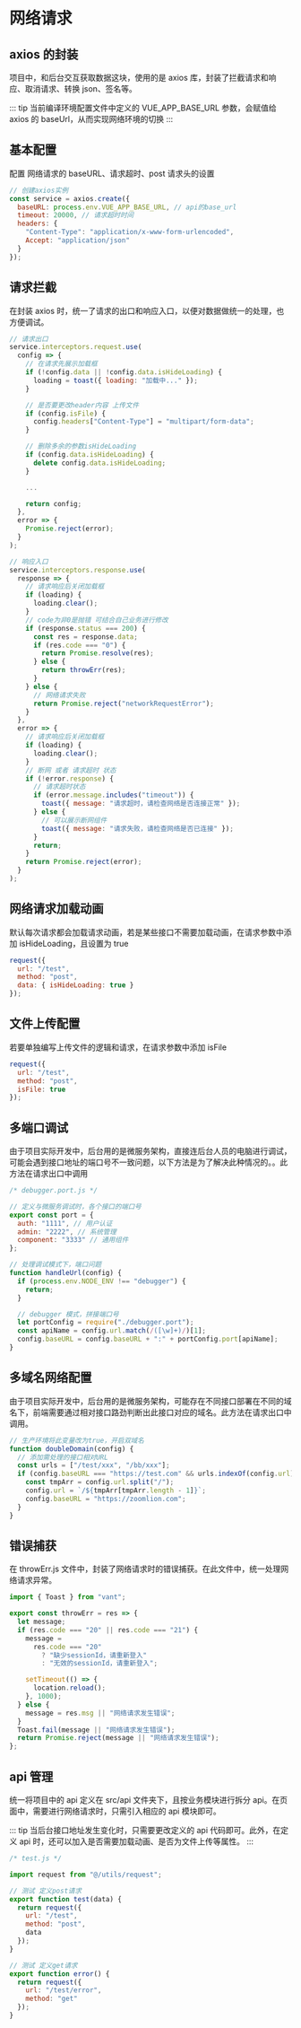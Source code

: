 # 网络请求

## axios 的封装

项目中，和后台交互获取数据这块，使用的是 axios 库，封装了拦截请求和响应、取消请求、转换 json、签名等。

::: tip
当前编译环境配置文件中定义的 VUE_APP_BASE_URL 参数，会赋值给 axios 的 baseUrl，从而实现网络环境的切换
:::

## 基本配置

配置 网络请求的 baseURL、请求超时、post 请求头的设置

```js
// 创建axios实例
const service = axios.create({
  baseURL: process.env.VUE_APP_BASE_URL, // api的base_url
  timeout: 20000, // 请求超时时间
  headers: {
    "Content-Type": "application/x-www-form-urlencoded",
    Accept: "application/json"
  }
});
```

## 请求拦截

在封装 axios 时，统一了请求的出口和响应入口，以便对数据做统一的处理，也方便调试。

```js
// 请求出口
service.interceptors.request.use(
  config => {
    // 在请求先展示加载框
    if (!config.data || !config.data.isHideLoading) {
      loading = toast({ loading: "加载中..." });
    }

    // 是否要更改header内容 上传文件
    if (config.isFile) {
      config.headers["Content-Type"] = "multipart/form-data";
    }

    // 删除多余的参数isHideLoading
    if (config.data.isHideLoading) {
      delete config.data.isHideLoading;
    }

    ...

    return config;
  },
  error => {
    Promise.reject(error);
  }
);
```

```js
// 响应入口
service.interceptors.response.use(
  response => {
    // 请求响应后关闭加载框
    if (loading) {
      loading.clear();
    }
    // code为非0是抛错 可结合自己业务进行修改
    if (response.status === 200) {
      const res = response.data;
      if (res.code === "0") {
        return Promise.resolve(res);
      } else {
        return throwErr(res);
      }
    } else {
      // 网络请求失败
      return Promise.reject("networkRequestError");
    }
  },
  error => {
    // 请求响应后关闭加载框
    if (loading) {
      loading.clear();
    }
    // 断网 或者 请求超时 状态
    if (!error.response) {
      // 请求超时状态
      if (error.message.includes("timeout")) {
        toast({ message: "请求超时，请检查网络是否连接正常" });
      } else {
        // 可以展示断网组件
        toast({ message: "请求失败，请检查网络是否已连接" });
      }
      return;
    }
    return Promise.reject(error);
  }
);
```

## 网络请求加载动画

默认每次请求都会加载请求动画，若是某些接口不需要加载动画，在请求参数中添加 isHideLoading，且设置为 true

```js
request({
  url: "/test",
  method: "post",
  data: { isHideLoading: true }
});
```

## 文件上传配置

若要单独编写上传文件的逻辑和请求，在请求参数中添加 isFile

```js
request({
  url: "/test",
  method: "post",
  isFile: true
});
```

## 多端口调试

由于项目实际开发中，后台用的是微服务架构，直接连后台人员的电脑进行调试，可能会遇到接口地址的端口号不一致问题，以下方法是为了解决此种情况的。。此方法在请求出口中调用

```js
/* debugger.port.js */

// 定义与微服务调试时，各个接口的端口号
export const port = {
  auth: "1111", // 用户认证
  admin: "2222", // 系统管理
  component: "3333" // 通用组件
};
```

```js
// 处理调试模式下，端口问题
function handleUrl(config) {
  if (process.env.NODE_ENV !== "debugger") {
    return;
  }

  // debugger 模式，拼接端口号
  let portConfig = require("./debugger.port");
  const apiName = config.url.match(/([\w]+)/)[1];
  config.baseURL = config.baseURL + ":" + portConfig.port[apiName];
}
```

## 多域名网络配置

由于项目实际开发中，后台用的是微服务架构，可能存在不同接口部署在不同的域名下，前端需要通过相对接口路劲判断出此接口对应的域名。此方法在请求出口中调用。

```js
// 生产环境将此变量改为true，开启双域名
function doubleDomain(config) {
  // 添加需处理的接口相对URL
  const urls = ["/test/xxx", "/bb/xxx"];
  if (config.baseURL === "https://test.com" && urls.indexOf(config.url) > -1) {
    const tmpArr = config.url.split("/");
    config.url = `/${tmpArr[tmpArr.length - 1]}`;
    config.baseURL = "https://zoomlion.com";
  }
}
```

## 错误捕获

在 throwErr.js 文件中，封装了网络请求时的错误捕获。在此文件中，统一处理网络请求异常。

```js
import { Toast } from "vant";

export const throwErr = res => {
  let message;
  if (res.code === "20" || res.code === "21") {
    message =
      res.code === "20"
        ? "缺少sessionId，请重新登入"
        : "无效的sessionId，请重新登入";

    setTimeout(() => {
      location.reload();
    }, 1000);
  } else {
    message = res.msg || "网络请求发生错误";
  }
  Toast.fail(message || "网络请求发生错误");
  return Promise.reject(message || "网络请求发生错误");
};
```

## api 管理

统一将项目中的 api 定义在 src/api 文件夹下，且按业务模块进行拆分 api。在页面中，需要进行网络请求时，只需引入相应的 api 模块即可。

::: tip
当后台接口地址发生变化时，只需要更改定义的 api 代码即可。此外，在定义 api 时，还可以加入是否需要加载动画、是否为文件上传等属性。
:::

```js
/* test.js */

import request from "@/utils/request";

// 测试 定义post请求
export function test(data) {
  return request({
    url: "/test",
    method: "post",
    data
  });
}

// 测试 定义get请求
export function error() {
  return request({
    url: "/test/error",
    method: "get"
  });
}
```

